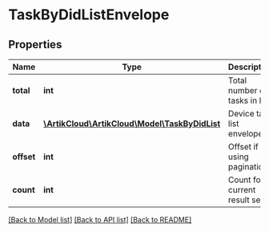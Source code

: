 # TaskByDidListEnvelope

## Properties
Name | Type | Description | Notes
------------ | ------------- | ------------- | -------------
**total** | **int** | Total number of tasks in list | [optional] 
**data** | [**\ArtikCloud\ArtikCloud\Model\TaskByDidList**](TaskByDidList.md) | Device task list envelope | [optional] 
**offset** | **int** | Offset if using pagination | [optional] 
**count** | **int** | Count for current result set | [optional] 

[[Back to Model list]](../README.md#documentation-for-models) [[Back to API list]](../README.md#documentation-for-api-endpoints) [[Back to README]](../README.md)


